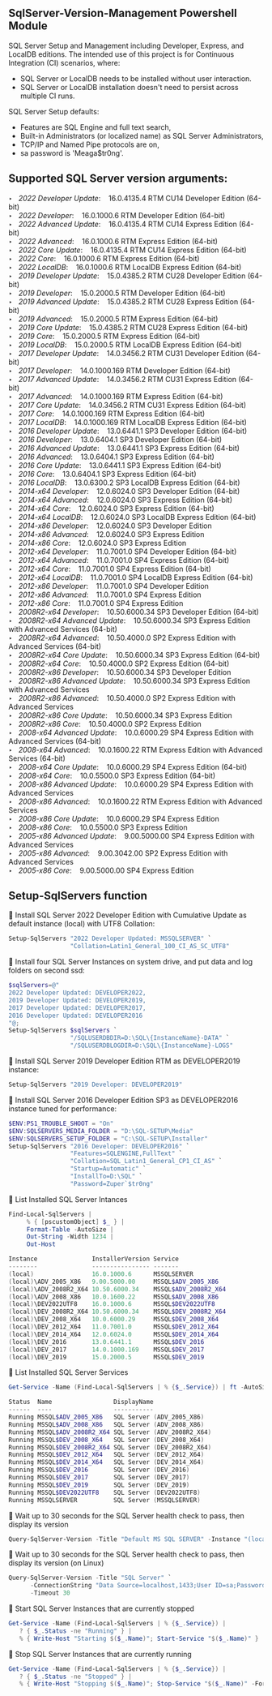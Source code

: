 ## SqlServer-Version-Management Powershell Module
SQL Server Setup and Management including Developer, Express, and LocalDB editions.
The intended use of this project is for Continuous Integration (CI) scenarios, where:
- SQL Server or LocalDB needs to be installed without user interaction.
- SQL Server or LocalDB installation doesn't need to persist across multiple CI runs.

SQL Server Setup defaults:
- Features are SQL Engine and full text search,
- Built-in Administrators (or localized name) as SQL Server Administrators, 
- TCP/IP and Named Pipe protocols are on,
- sa password is 'Meaga$tr0ng'.

## Supported SQL Server version arguments:
&#8227;&nbsp;&nbsp; _2022 Developer Update_: &nbsp;&nbsp; 16.0.4135.4 RTM CU14 Developer Edition (64-bit)<br/>
&#8227;&nbsp;&nbsp; _2022 Developer_: &nbsp;&nbsp; 16.0.1000.6 RTM Developer Edition (64-bit)<br/>
&#8227;&nbsp;&nbsp; _2022 Advanced Update_: &nbsp;&nbsp; 16.0.4135.4 RTM CU14 Express Edition (64-bit)<br/>
&#8227;&nbsp;&nbsp; _2022 Advanced_: &nbsp;&nbsp; 16.0.1000.6 RTM Express Edition (64-bit)<br/>
&#8227;&nbsp;&nbsp; _2022 Core Update_: &nbsp;&nbsp; 16.0.4135.4 RTM CU14 Express Edition (64-bit)<br/>
&#8227;&nbsp;&nbsp; _2022 Core_: &nbsp;&nbsp; 16.0.1000.6 RTM Express Edition (64-bit)<br/>
&#8227;&nbsp;&nbsp; _2022 LocalDB_: &nbsp;&nbsp; 16.0.1000.6 RTM LocalDB Express Edition (64-bit)<br/>
&#8227;&nbsp;&nbsp; _2019 Developer Update_: &nbsp;&nbsp; 15.0.4385.2 RTM CU28 Developer Edition (64-bit)<br/>
&#8227;&nbsp;&nbsp; _2019 Developer_: &nbsp;&nbsp; 15.0.2000.5 RTM Developer Edition (64-bit)<br/>
&#8227;&nbsp;&nbsp; _2019 Advanced Update_: &nbsp;&nbsp; 15.0.4385.2 RTM CU28 Express Edition (64-bit)<br/>
&#8227;&nbsp;&nbsp; _2019 Advanced_: &nbsp;&nbsp; 15.0.2000.5 RTM Express Edition (64-bit)<br/>
&#8227;&nbsp;&nbsp; _2019 Core Update_: &nbsp;&nbsp; 15.0.4385.2 RTM CU28 Express Edition (64-bit)<br/>
&#8227;&nbsp;&nbsp; _2019 Core_: &nbsp;&nbsp; 15.0.2000.5 RTM Express Edition (64-bit)<br/>
&#8227;&nbsp;&nbsp; _2019 LocalDB_: &nbsp;&nbsp; 15.0.2000.5 RTM LocalDB Express Edition (64-bit)<br/>
&#8227;&nbsp;&nbsp; _2017 Developer Update_: &nbsp;&nbsp; 14.0.3456.2 RTM CU31 Developer Edition (64-bit)<br/>
&#8227;&nbsp;&nbsp; _2017 Developer_: &nbsp;&nbsp; 14.0.1000.169 RTM Developer Edition (64-bit)<br/>
&#8227;&nbsp;&nbsp; _2017 Advanced Update_: &nbsp;&nbsp; 14.0.3456.2 RTM CU31 Express Edition (64-bit)<br/>
&#8227;&nbsp;&nbsp; _2017 Advanced_: &nbsp;&nbsp; 14.0.1000.169 RTM Express Edition (64-bit)<br/>
&#8227;&nbsp;&nbsp; _2017 Core Update_: &nbsp;&nbsp; 14.0.3456.2 RTM CU31 Express Edition (64-bit)<br/>
&#8227;&nbsp;&nbsp; _2017 Core_: &nbsp;&nbsp; 14.0.1000.169 RTM Express Edition (64-bit)<br/>
&#8227;&nbsp;&nbsp; _2017 LocalDB_: &nbsp;&nbsp; 14.0.1000.169 RTM LocalDB Express Edition (64-bit)<br/>
&#8227;&nbsp;&nbsp; _2016 Developer Update_: &nbsp;&nbsp; 13.0.6441.1 SP3 Developer Edition (64-bit)<br/>
&#8227;&nbsp;&nbsp; _2016 Developer_: &nbsp;&nbsp; 13.0.6404.1 SP3 Developer Edition (64-bit)<br/>
&#8227;&nbsp;&nbsp; _2016 Advanced Update_: &nbsp;&nbsp; 13.0.6441.1 SP3 Express Edition (64-bit)<br/>
&#8227;&nbsp;&nbsp; _2016 Advanced_: &nbsp;&nbsp; 13.0.6404.1 SP3 Express Edition (64-bit)<br/>
&#8227;&nbsp;&nbsp; _2016 Core Update_: &nbsp;&nbsp; 13.0.6441.1 SP3 Express Edition (64-bit)<br/>
&#8227;&nbsp;&nbsp; _2016 Core_: &nbsp;&nbsp; 13.0.6404.1 SP3 Express Edition (64-bit)<br/>
&#8227;&nbsp;&nbsp; _2016 LocalDB_: &nbsp;&nbsp; 13.0.6300.2 SP3 LocalDB Express Edition (64-bit)<br/>
&#8227;&nbsp;&nbsp; _2014-x64 Developer_: &nbsp;&nbsp; 12.0.6024.0 SP3 Developer Edition (64-bit)<br/>
&#8227;&nbsp;&nbsp; _2014-x64 Advanced_: &nbsp;&nbsp; 12.0.6024.0 SP3 Express Edition (64-bit)<br/>
&#8227;&nbsp;&nbsp; _2014-x64 Core_: &nbsp;&nbsp; 12.0.6024.0 SP3 Express Edition (64-bit)<br/>
&#8227;&nbsp;&nbsp; _2014-x64 LocalDB_: &nbsp;&nbsp; 12.0.6024.0 SP3 LocalDB Express Edition (64-bit)<br/>
&#8227;&nbsp;&nbsp; _2014-x86 Developer_: &nbsp;&nbsp; 12.0.6024.0 SP3 Developer Edition<br/>
&#8227;&nbsp;&nbsp; _2014-x86 Advanced_: &nbsp;&nbsp; 12.0.6024.0 SP3 Express Edition<br/>
&#8227;&nbsp;&nbsp; _2014-x86 Core_: &nbsp;&nbsp; 12.0.6024.0 SP3 Express Edition<br/>
&#8227;&nbsp;&nbsp; _2012-x64 Developer_: &nbsp;&nbsp; 11.0.7001.0 SP4 Developer Edition (64-bit)<br/>
&#8227;&nbsp;&nbsp; _2012-x64 Advanced_: &nbsp;&nbsp; 11.0.7001.0 SP4 Express Edition (64-bit)<br/>
&#8227;&nbsp;&nbsp; _2012-x64 Core_: &nbsp;&nbsp; 11.0.7001.0 SP4 Express Edition (64-bit)<br/>
&#8227;&nbsp;&nbsp; _2012-x64 LocalDB_: &nbsp;&nbsp; 11.0.7001.0 SP4 LocalDB Express Edition (64-bit)<br/>
&#8227;&nbsp;&nbsp; _2012-x86 Developer_: &nbsp;&nbsp; 11.0.7001.0 SP4 Developer Edition<br/>
&#8227;&nbsp;&nbsp; _2012-x86 Advanced_: &nbsp;&nbsp; 11.0.7001.0 SP4 Express Edition<br/>
&#8227;&nbsp;&nbsp; _2012-x86 Core_: &nbsp;&nbsp; 11.0.7001.0 SP4 Express Edition<br/>
&#8227;&nbsp;&nbsp; _2008R2-x64 Developer_: &nbsp;&nbsp; 10.50.6000.34 SP3 Developer Edition (64-bit)<br/>
&#8227;&nbsp;&nbsp; _2008R2-x64 Advanced Update_: &nbsp;&nbsp; 10.50.6000.34 SP3 Express Edition with Advanced Services (64-bit)<br/>
&#8227;&nbsp;&nbsp; _2008R2-x64 Advanced_: &nbsp;&nbsp; 10.50.4000.0 SP2 Express Edition with Advanced Services (64-bit)<br/>
&#8227;&nbsp;&nbsp; _2008R2-x64 Core Update_: &nbsp;&nbsp; 10.50.6000.34 SP3 Express Edition (64-bit)<br/>
&#8227;&nbsp;&nbsp; _2008R2-x64 Core_: &nbsp;&nbsp; 10.50.4000.0 SP2 Express Edition (64-bit)<br/>
&#8227;&nbsp;&nbsp; _2008R2-x86 Developer_: &nbsp;&nbsp; 10.50.6000.34 SP3 Developer Edition<br/>
&#8227;&nbsp;&nbsp; _2008R2-x86 Advanced Update_: &nbsp;&nbsp; 10.50.6000.34 SP3 Express Edition with Advanced Services<br/>
&#8227;&nbsp;&nbsp; _2008R2-x86 Advanced_: &nbsp;&nbsp; 10.50.4000.0 SP2 Express Edition with Advanced Services<br/>
&#8227;&nbsp;&nbsp; _2008R2-x86 Core Update_: &nbsp;&nbsp; 10.50.6000.34 SP3 Express Edition<br/>
&#8227;&nbsp;&nbsp; _2008R2-x86 Core_: &nbsp;&nbsp; 10.50.4000.0 SP2 Express Edition<br/>
&#8227;&nbsp;&nbsp; _2008-x64 Advanced Update_: &nbsp;&nbsp; 10.0.6000.29 SP4 Express Edition with Advanced Services (64-bit)<br/>
&#8227;&nbsp;&nbsp; _2008-x64 Advanced_: &nbsp;&nbsp; 10.0.1600.22 RTM Express Edition with Advanced Services (64-bit)<br/>
&#8227;&nbsp;&nbsp; _2008-x64 Core Update_: &nbsp;&nbsp; 10.0.6000.29 SP4 Express Edition (64-bit)<br/>
&#8227;&nbsp;&nbsp; _2008-x64 Core_: &nbsp;&nbsp; 10.0.5500.0 SP3 Express Edition (64-bit)<br/>
&#8227;&nbsp;&nbsp; _2008-x86 Advanced Update_: &nbsp;&nbsp; 10.0.6000.29 SP4 Express Edition with Advanced Services<br/>
&#8227;&nbsp;&nbsp; _2008-x86 Advanced_: &nbsp;&nbsp; 10.0.1600.22 RTM Express Edition with Advanced Services<br/>
&#8227;&nbsp;&nbsp; _2008-x86 Core Update_: &nbsp;&nbsp; 10.0.6000.29 SP4 Express Edition<br/>
&#8227;&nbsp;&nbsp; _2008-x86 Core_: &nbsp;&nbsp; 10.0.5500.0 SP3 Express Edition<br/>
&#8227;&nbsp;&nbsp; _2005-x86 Advanced Update_: &nbsp;&nbsp; 9.00.5000.00 SP4 Express Edition with Advanced Services<br/>
&#8227;&nbsp;&nbsp; _2005-x86 Advanced_: &nbsp;&nbsp; 9.00.3042.00 SP2 Express Edition with Advanced Services<br/>
&#8227;&nbsp;&nbsp; _2005-x86 Core_: &nbsp;&nbsp; 9.00.5000.00 SP4 Express Edition<br/>


## Setup-SqlServers function
&#x1F31F; Install SQL Server 2022 Developer Edition with Cumulative Update as default instance (local) with UTF8 Collation:
```powershell
Setup-SqlServers "2022 Developer Updated: MSSQLSERVER" `
                 "Collation=Latin1_General_100_CI_AS_SC_UTF8"
```

&#x1F31F; Install four SQL Server Instances on system drive, and put data and log folders on second ssd:
```powershell
$sqlServers=@"
2022 Developer Updated: DEVELOPER2022,
2019 Developer Updated: DEVELOPER2019,
2017 Developer Updated: DEVELOPER2017,
2016 Developer Updated: DEVELOPER2016
"@;
Setup-SqlServers $sqlServers `
                 "/SQLUSERDBDIR=D:\SQL\{InstanceName}-DATA" `
                 "/SQLUSERDBLOGDIR=D:\SQL\{InstanceName}-LOGS"
```

&#x1F31F; Install SQL Server 2019 Developer Edition RTM as DEVELOPER2019 instance:
```powershell
Setup-SqlServers "2019 Developer: DEVELOPER2019"
```

&#x1F31F; Install SQL Server 2016 Developer Edition SP3 as DEVELOPER2016 instance tuned for performance:
```powershell
$ENV:PS1_TROUBLE_SHOOT = "On"
$ENV:SQLSERVERS_MEDIA_FOLDER = "D:\SQL-SETUP\Media"
$ENV:SQLSERVERS_SETUP_FOLDER = "C:\SQL-SETUP\Installer"
Setup-SqlServers "2016 Developer: DEVELOPER2016" `
                 "Features=SQLENGINE,FullText" `
                 "Collation=SQL_Latin1_General_CP1_CI_AS" `
                 "Startup=Automatic" `
                 "InstallTo=D:\SQL" `
                 "Password=Zuper`$tr0ng" 
```

&#x1F31F; List Installed SQL Server Intances
```powershell
Find-Local-SqlServers | 
     % { [pscustomObject] $_ } | 
     Format-Table -AutoSize | 
     Out-String -Width 1234 | 
     Out-Host

Instance               InstallerVersion Service
--------               ---------------- -------
(local)                16.0.1000.6      MSSQLSERVER
(local)\ADV_2005_X86   9.00.5000.00     MSSQL$ADV_2005_X86
(local)\ADV_2008R2_X64 10.50.6000.34    MSSQL$ADV_2008R2_X64
(local)\ADV_2008_X86   10.0.1600.22     MSSQL$ADV_2008_X86
(local)\DEV2022UTF8    16.0.1000.6      MSSQL$DEV2022UTF8
(local)\DEV_2008R2_X64 10.50.6000.34    MSSQL$DEV_2008R2_X64
(local)\DEV_2008_X64   10.0.6000.29     MSSQL$DEV_2008_X64
(local)\DEV_2012_X64   11.0.7001.0      MSSQL$DEV_2012_X64
(local)\DEV_2014_X64   12.0.6024.0      MSSQL$DEV_2014_X64
(local)\DEV_2016       13.0.6441.1      MSSQL$DEV_2016
(local)\DEV_2017       14.0.1000.169    MSSQL$DEV_2017
(local)\DEV_2019       15.0.2000.5      MSSQL$DEV_2019
```

&#x1F31F; List Installed SQL Server Services
```powershell
Get-Service -Name (Find-Local-SqlServers | % {$_.Service}) | ft -AutoSize

Status  Name                 DisplayName
------  ----                 -----------
Running MSSQL$ADV_2005_X86   SQL Server (ADV_2005_X86)
Running MSSQL$ADV_2008_X86   SQL Server (ADV_2008_X86)
Running MSSQL$ADV_2008R2_X64 SQL Server (ADV_2008R2_X64)
Running MSSQL$DEV_2008_X64   SQL Server (DEV_2008_X64)
Running MSSQL$DEV_2008R2_X64 SQL Server (DEV_2008R2_X64)
Running MSSQL$DEV_2012_X64   SQL Server (DEV_2012_X64)
Running MSSQL$DEV_2014_X64   SQL Server (DEV_2014_X64)
Running MSSQL$DEV_2016       SQL Server (DEV_2016)
Running MSSQL$DEV_2017       SQL Server (DEV_2017)
Running MSSQL$DEV_2019       SQL Server (DEV_2019)
Running MSSQL$DEV2022UTF8    SQL Server (DEV2022UTF8)
Running MSSQLSERVER          SQL Server (MSSQLSERVER)

```

&#x1F31F; Wait up to 30 seconds for the SQL Server health check to pass, then display its version
```powershell
Query-SqlServer-Version -Title "Default MS SQL SERVER" -Instance "(local)" -Timeout 30
```

&#x1F31F; Wait up to 30 seconds for the SQL Server health check to pass, then display its version (on Linux)
```powershell
Query-SqlServer-Version -Title "SQL Server" `
      -ConnectionString "Data Source=localhost,1433;User ID=sa;Password=passw0rd!;Encrypt=False;" `
      -Timeout 30
```

&#x1F31F; Start SQL Server Instances that are currently stopped
```powershell
Get-Service -Name (Find-Local-SqlServers | % {$_.Service}) | 
   ? { $_.Status -ne "Running" } | 
   % { Write-Host "Starting $($_.Name)"; Start-Service "$($_.Name)" }

```

&#x1F31F; Stop SQL Server Instances that are currently running
```powershell
Get-Service -Name (Find-Local-SqlServers | % {$_.Service}) | 
   ? { $_.Status -ne "Stopped" } | 
   % { Write-Host "Stopping $($_.Name)"; Stop-Service "$($_.Name)" -Force }
```
